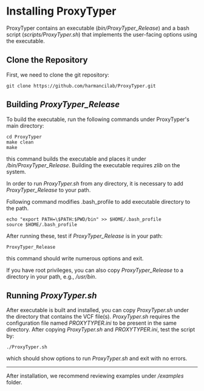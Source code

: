 # Installing ProxyTyper

ProxyTyper contains an executable (*bin/ProxyTyper_Release*) and a bash script (*scripts/ProxyTyper.sh*) that implements the user-facing options using the executable.

## Clone the Repository
First, we need to clone the git repository:
```
git clone https://github.com/harmancilab/ProxyTyper.git
```



## Building *ProxyTyper_Release*
To build the executable, run the following commands under ProxyTyper's main directory:
```
cd ProxyTyper
make clean
make
```
this command builds the executable and places it under */bin/ProxyTyper_Release*. Building the executable requires *zlib* on the system.

In order to run *ProxyTyper.sh* from any directory, it is necessary to add *ProxyTyper_Release* to your path.

Following command modifies .bash_profile to add executable directory to the path.
```
echo "export PATH=\$PATH:$PWD/bin" >> $HOME/.bash_profile
source $HOME/.bash_profile
```

After running these, test if *ProxyTyper_Release* is in your path:
```
ProxyTyper_Release
```
this command should write numerous options and exit. 

If you have root privileges, you can also copy *ProxyTyper_Release* to a directory in your path, e.g., */usr/bin*.

## Running *ProxyTyper.sh*
After executable is built and installed, you can copy *ProxyTyper.sh* under the directory that contains the VCF file(s). *ProxyTyper.sh* requires the configuration file named *PROXYTYPER.ini* to be present in the same directory. After copying *ProxyTyper.sh* and *PROXYTYPER.ini*, test the script by:
```
./ProxyTyper.sh
```
which should show options to run *ProxyTyper.sh* and exit with no errors. 

---
After installation, we recommend reviewing examples under */examples* folder.